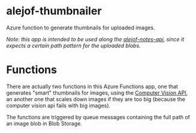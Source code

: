 # alejof-thumbnailer
Azure function to generate thumbnails for uploaded images.

_Note: this app is intended to be used along the [alejof-notes-api](https://github.com/alexphi/alejof-notes-api), since it expects a certain path pattern for the uploaded blobs._

# Functions

There are actually two functions in this Azure Functions app, one that generates "smart" thumbnails for images, using the  [Computer Vision API][vision-api], an another one that scales down images if they are too big (because the computer vision api fails with big images).

The functions are triggered by queue messages containing the full path of an image blob in Blob Storage.

[vision-api]:https://azure.microsoft.com/en-us/services/cognitive-services/computer-vision/
